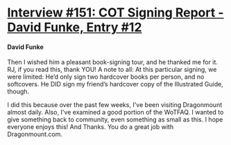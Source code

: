 # [Interview #151: COT Signing Report - David Funke, Entry #12](https://www.theoryland.com/intvmain.php?i=151#12)

#### David Funke

Then I wished him a pleasant book-signing tour, and he thanked me for it. RJ, if you read this, thank YOU! A note to all: At this particular signing, we were limited: He’d only sign two hardcover books per person, and no softcovers. He DID sign my friend’s hardcover copy of the Illustrated Guide, though.

I did this because over the past few weeks, I've been visiting Dragonmount almost daily. Also, I've examined a good portion of the WoTFAQ. I wanted to give something back to community, even something as small as this. I hope everyone enjoys this! And Thanks. You do a great job with Dragonmount.com.

